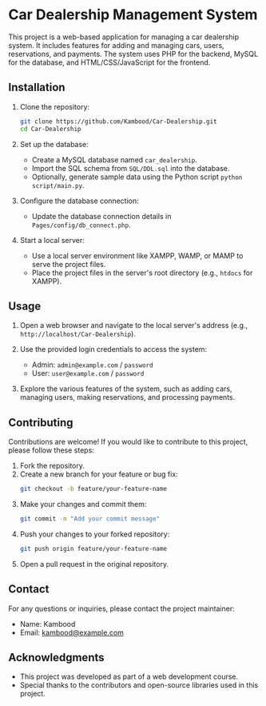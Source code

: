 # Car Dealership Management System

This project is a web-based application for managing a car dealership system. It includes features for adding and managing cars, users, reservations, and payments. The system uses PHP for the backend, MySQL for the database, and HTML/CSS/JavaScript for the frontend.

## Installation

1. Clone the repository:
   ```bash
   git clone https://github.com/Kambood/Car-Dealership.git
   cd Car-Dealership
   ```

2. Set up the database:
   - Create a MySQL database named `car_dealership`.
   - Import the SQL schema from `SQL/DDL.sql` into the database.
   - Optionally, generate sample data using the Python script `python script/main.py`.

3. Configure the database connection:
   - Update the database connection details in `Pages/config/db_connect.php`.

4. Start a local server:
   - Use a local server environment like XAMPP, WAMP, or MAMP to serve the project files.
   - Place the project files in the server's root directory (e.g., `htdocs` for XAMPP).

## Usage

1. Open a web browser and navigate to the local server's address (e.g., `http://localhost/Car-Dealership`).

2. Use the provided login credentials to access the system:
   - Admin: `admin@example.com` / `password`
   - User: `user@example.com` / `password`

3. Explore the various features of the system, such as adding cars, managing users, making reservations, and processing payments.

## Contributing

Contributions are welcome! If you would like to contribute to this project, please follow these steps:

1. Fork the repository.
2. Create a new branch for your feature or bug fix:
   ```bash
   git checkout -b feature/your-feature-name
   ```
3. Make your changes and commit them:
   ```bash
   git commit -m "Add your commit message"
   ```
4. Push your changes to your forked repository:
   ```bash
   git push origin feature/your-feature-name
   ```
5. Open a pull request in the original repository.

## Contact

For any questions or inquiries, please contact the project maintainer:

- Name: Kambood
- Email: kambood@example.com

## Acknowledgments

- This project was developed as part of a web development course.
- Special thanks to the contributors and open-source libraries used in this project.

